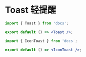 # Toast 轻提醒

```jsx
import { Toast } from 'docs';

export default () => <Toast />;
```

```jsx
import { IconToast } from 'docs';

export default () => <IconToast />;
```
